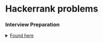# Hackerrank problems
### Interview Preparation
<details>
  <summary>
  <a href="https://www.hackerrank.com/interview/interview-preparation-kit">Found here</a>
  </summary>
  <h4> Arrays </h4>
  <ul>
    <li><a href="https://www.hackerrank.com/challenges/2d-array/">2D array</a> (<code>hourglassSum()</code>)</li>
    <li><a href="https://www.hackerrank.com/challenges/ctci-array-left-rotation/">Rotate Left</a> (<code>rotLeft()</code>)</li>
  </ul>
  <h4> Dictionaries and Hashmaps </h4>
  <h4> Tips and Guidelines </h4>
  <h4> Sorting </h4>
  <h4> String Manipulation </h4>
  <h4> Greedy Algorithms </h4>
  <h4> Search </h4>
  <h4> Dynamic Programming </h4>
  <h4> Stacks and Queues </h4>
  <h4> Graphs </h4>
  <h4> Trees </h4>
  <h4> Linked Lists </h4>
  <h4> Recursion and Backtracking </h4>
  <h4> Miscellaneous </h4>
</details>
